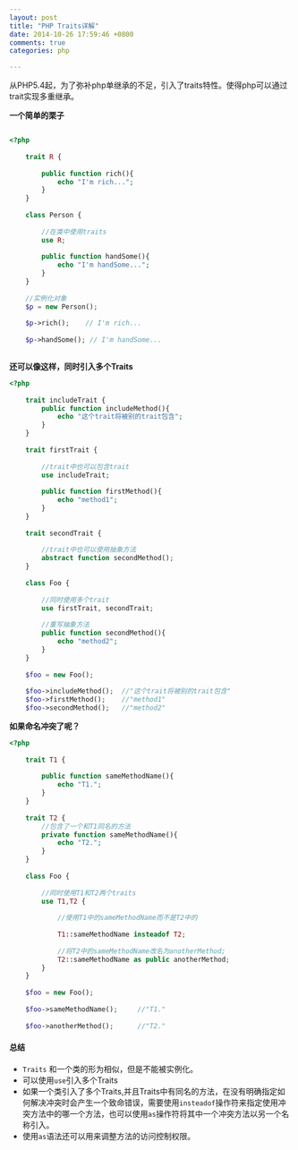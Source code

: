 ```yaml
---
layout: post
title: "PHP Traits详解"
date: 2014-10-26 17:59:46 +0800
comments: true
categories: php 

---
```


从PHP5.4起，为了弥补php单继承的不足，引入了traits特性。使得php可以通过trait实现多重继承。

**一个简单的栗子**

```php

<?php
	
	trait R {
		
		public function rich(){
			echo "I'm rich...";
		}
	}
	
	class Person {
		
		//在类中使用traits
		use R;
		
		public function handSome(){
			echo "I'm handSome...";
		}
	}
	
	//实例化对象
	$p = new Person();
	
	$p->rich();    // I'm rich...
	
	$p->handSome(); // I'm handSome...
	
```


**还可以像这样，同时引入多个Traits**

```php
<?php
	
	trait includeTrait {
		public function includeMethod(){
			echo "这个trait将被别的trait包含";
		}
	}
	
	trait firstTrait {
		
		//trait中也可以包含trait
		use includeTrait;
		
		public function firstMethod(){
			echo "method1";
		}
	}
	
	trait secondTrait {
		
		//trait中也可以使用抽象方法
		abstract function secondMethod();
	}
	
	class Foo {
		
		//同时使用多个trait
		use firstTrait, secondTrait;
		
		//重写抽象方法
		public function secondMethod(){
			echo "method2";
		}
	}
	
	$foo = new Foo();
	
	$foo->includeMethod();	//"这个trait将被别的trait包含"
	$foo->firstMethod();	//"method1"
	$foo->secondMethod();	//"method2"
```
 
 
**如果命名冲突了呢？**

```php
<?php
	
	trait T1 {
		
		public function sameMethodName(){
			echo "T1.";
		}
	}
	
	trait T2 {
		//包含了一个和T1同名的方法
		private function sameMethodName(){
			echo "T2.";
		}
	}
	
	class Foo {
		
		//同时使用T1和T2两个traits
		use T1,T2 {
		
			//使用T1中的sameMethodName而不是T2中的
			
			T1::sameMethodName insteadof T2;
			
			//将T2中的sameMethodName改名为anotherMethod;
			T2::sameMethodName as public anotherMethod;
		}
	}
	
	$foo = new Foo();
	
	$foo->sameMethodName();		//"T1."
	
	$foo->anotherMethod();		//"T2."

```


#### 总结

- ```Traits``` 和一个类的形为相似，但是不能被实例化。
- 可以使用```use```引入多个Traits
- 如果一个类引入了多个Traits,并且Traits中有同名的方法，在没有明确指定如何解决冲突时会产生一个致命错误，需要使用```insteadof```操作符来指定使用冲突方法中的哪一个方法，也可以使用```as```操作符将其中一个冲突方法以另一个名称引入。
- 使用```as```语法还可以用来调整方法的访问控制权限。

